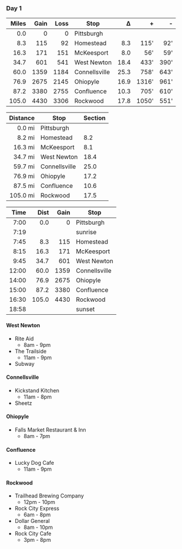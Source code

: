 ### Day 1

|Miles|Gain|Loss| Stop        |&Delta;| +   | -   |
|----:|---:|---:|-------------|------:|----:|----:|
|  0.0|   0|   0|Pittsburgh   |       |     |     |
|  8.3| 115|  92|Homestead    |    8.3| 115'|  92'|
| 16.3| 171| 151|McKeesport   |    8.0|  56'|  59'|
| 34.7| 601| 541|West Newton  |   18.4| 433'| 390'|
| 60.0|1359|1184|Connellsville|   25.3| 758'| 643'|
| 76.9|2675|2145|Ohiopyle     |   16.9|1316'| 961'|
| 87.2|3380|2755|Confluence   |   10.3| 705'| 610'|
|105.0|4430|3306|Rockwood     |   17.8|1050'| 551'|

|Distance| Stop         |Section|
|-------:|--------------|-------|
|  0.0 mi|Pittsburgh    |       |
|  8.2 mi|Homestead     |   8.2 |
| 16.3 mi|McKeesport    |   8.1 |
| 34.7 mi|West Newton   |  18.4 |
| 59.7 mi|Connellsville |  25.0 |
| 76.9 mi|Ohiopyle      |  17.2 |
| 87.5 mi|Confluence    |  10.6 |
|105.0 mi|Rockwood      |   17.5 |

|Time |Dist |Gain| Stop        |
|----:|----:|---:|-------------|
| 7:00|  0.0|   0|Pittsburgh   |
| 7:19|     |    |sunrise      |
| 7:45|  8.3| 115|Homestead    |
| 8:15| 16.3| 171|McKeesport   |
| 9:45| 34.7| 601|West Newton  |
|12:00| 60.0|1359|Connellsville|
|14:00| 76.9|2675|Ohiopyle     |
|15:00| 87.2|3380|Confluence   |
|16:30|105.0|4430|Rockwood     |
|18:58|     |    |sunset       |


#### West Newton

- Rite Aid
  - 8am - 9pm
- The Trailside
  - 11am - 9pm
- Subway

#### Connellsville

- Kickstand Kitchen
  - 11am - 8pm
- Sheetz

#### Ohiopyle

- Falls Market Restaurant & Inn
  - 8am - 7pm

#### Confluence

- Lucky Dog Cafe
  - 11am - 9pm

#### Rockwood

- Trailhead Brewing Company
  - 12pm - 10pm
- Rock City Express
  - 6am - 8pm
- Dollar General
  - 8am - 10pm
- Rock City Cafe
  - 3pm - 8pm

